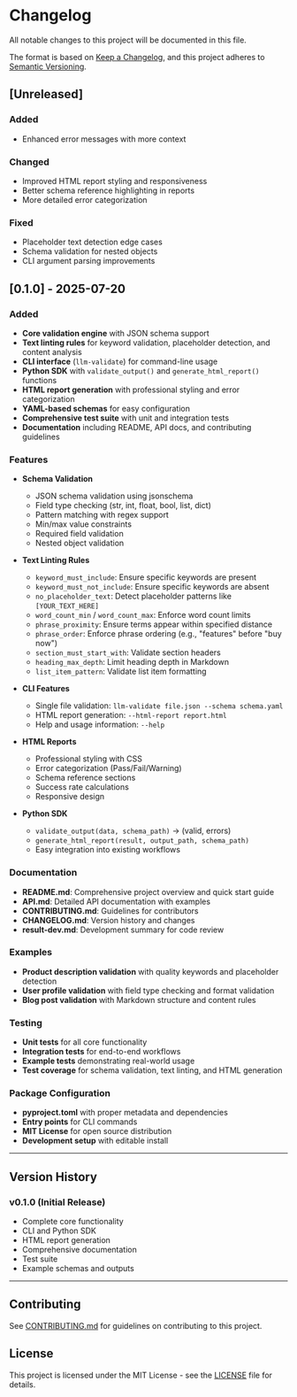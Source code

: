 # Changelog

All notable changes to this project will be documented in this file.

The format is based on [Keep a Changelog](https://keepachangelog.com/en/1.0.0/),
and this project adheres to [Semantic Versioning](https://semver.org/spec/v2.0.0.html).

## [Unreleased]

### Added
- Enhanced error messages with more context

### Changed
- Improved HTML report styling and responsiveness
- Better schema reference highlighting in reports
- More detailed error categorization

### Fixed
- Placeholder text detection edge cases
- Schema validation for nested objects
- CLI argument parsing improvements

## [0.1.0] - 2025-07-20

### Added
- **Core validation engine** with JSON schema support
- **Text linting rules** for keyword validation, placeholder detection, and content analysis
- **CLI interface** (`llm-validate`) for command-line usage
- **Python SDK** with `validate_output()` and `generate_html_report()` functions
- **HTML report generation** with professional styling and error categorization
- **YAML-based schemas** for easy configuration
- **Comprehensive test suite** with unit and integration tests
- **Documentation** including README, API docs, and contributing guidelines

### Features
- **Schema Validation**
  - JSON schema validation using jsonschema
  - Field type checking (str, int, float, bool, list, dict)
  - Pattern matching with regex support
  - Min/max value constraints
  - Required field validation
  - Nested object validation

- **Text Linting Rules**
  - `keyword_must_include`: Ensure specific keywords are present
  - `keyword_must_not_include`: Ensure specific keywords are absent
  - `no_placeholder_text`: Detect placeholder patterns like `[YOUR_TEXT_HERE]`
  - `word_count_min` / `word_count_max`: Enforce word count limits
  - `phrase_proximity`: Ensure terms appear within specified distance
  - `phrase_order`: Enforce phrase ordering (e.g., "features" before "buy now")
  - `section_must_start_with`: Validate section headers
  - `heading_max_depth`: Limit heading depth in Markdown
  - `list_item_pattern`: Validate list item formatting

- **CLI Features**
  - Single file validation: `llm-validate file.json --schema schema.yaml`
  - HTML report generation: `--html-report report.html`
  - Help and usage information: `--help`

- **HTML Reports**
  - Professional styling with CSS
  - Error categorization (Pass/Fail/Warning)
  - Schema reference sections
  - Success rate calculations
  - Responsive design

- **Python SDK**
  - `validate_output(data, schema_path)` → (valid, errors)
  - `generate_html_report(result, output_path, schema_path)`
  - Easy integration into existing workflows

### Documentation
- **README.md**: Comprehensive project overview and quick start guide
- **API.md**: Detailed API documentation with examples
- **CONTRIBUTING.md**: Guidelines for contributors
- **CHANGELOG.md**: Version history and changes
- **result-dev.md**: Development summary for code review

### Examples
- **Product description validation** with quality keywords and placeholder detection
- **User profile validation** with field type checking and format validation
- **Blog post validation** with Markdown structure and content rules

### Testing
- **Unit tests** for all core functionality
- **Integration tests** for end-to-end workflows
- **Example tests** demonstrating real-world usage
- **Test coverage** for schema validation, text linting, and HTML generation

### Package Configuration
- **pyproject.toml** with proper metadata and dependencies
- **Entry points** for CLI commands
- **MIT License** for open source distribution
- **Development setup** with editable install

---

## Version History

### v0.1.0 (Initial Release)
- Complete core functionality
- CLI and Python SDK
- HTML report generation
- Comprehensive documentation
- Test suite
- Example schemas and outputs

---

## Contributing

See [CONTRIBUTING.md](CONTRIBUTING.md) for guidelines on contributing to this project.

## License

This project is licensed under the MIT License - see the [LICENSE](LICENSE) file for details. 